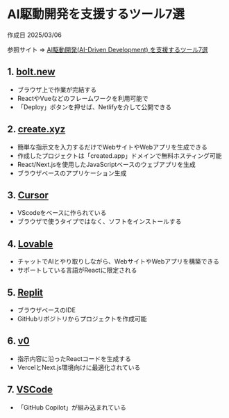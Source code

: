 # AI駆動開発を支援するツール7選

作成日 2025/03/06

参照サイト => [AI駆動開発(AI-Driven Development) を支援するツール7選](https://techtrends.jp/tips/ai-driven-development-tools-7/)

## 1. [bolt.new](https://bolt.new/)

- ブラウザ上で作業が完結する
- ReactやVueなどのフレームワークを利用可能で
- 「Deploy」ボタンを押せば、Netlifyを介して公開できる

## 2. [create.xyz](https://www.create.xyz/)

- 簡単な指示文を入力するだけでWebサイトやWebアプリを生成できる
- 作成したプロジェクトは「created.app」ドメインで無料ホスティング可能
- React/Next.jsを使用したJavaScriptベースのウェブアプリを生成
- ブラウザベースのアプリケーション生成

## 3. [Cursor](https://www.cursor.com/)

- VScodeをベースに作られている
- ブラウザで使うタイプではなく、ソフトをインストールする

## 4. [Lovable](https://lovable.dev/)

- チャットでAIとやり取りしながら、WebサイトやWebアプリを構築できる
- サポートしている言語がReactに限定される

## 5. [Replit](https://replit.com/)

- ブラウザベースのIDE
- GitHubリポジトリからプロジェクトを作成可能

## 6. [v0](https://v0.dev/)

- 指示内容に沿ったReactコードを生成する
- VercelとNext.js環境向けに最適化されている

## 7. [VSCode](https://code.visualstudio.com/)

- 「GitHub Copilot」が組み込まれている
